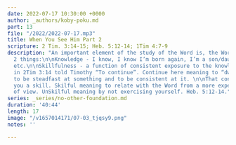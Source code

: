```yaml
---
date: 2022-07-17 10:30:00 +0000
author: _authors/koby-poku.md
part: 13
file: "/2022/2022-07-17.mp3"
title: When You See Him Part 2
scripture: 2 Tim. 3:14-15; Heb. 5:12-14; 1Tim 4:7-9
description: "An important element of the study of the Word is, the Word grant you
  2 things:\n\nKnowledge - I know, I know I’m born again, I’m a son/daughter of God
  etc.\n\nSkillfulness - a function of consistent exposure to the knowledge. Paul
  in 2Tim 3:14 told Timothy “To continue”. Continue here meaning to “dwell” “abide”,
  to be steadfast at something and to be consistent at it. \n\nThat consistency grants
  you a skill. Skilful meaning to relate with the Word from a more experiential point
  of view. UnSkilful meaning by not exercising yourself. Heb. 5:12-14."
series: _series/no-other-foundation.md
duration: '40:44'
length: 17
image: "/v1657014171/07-03_tjqsy9.png"
notes: ''

---
```

